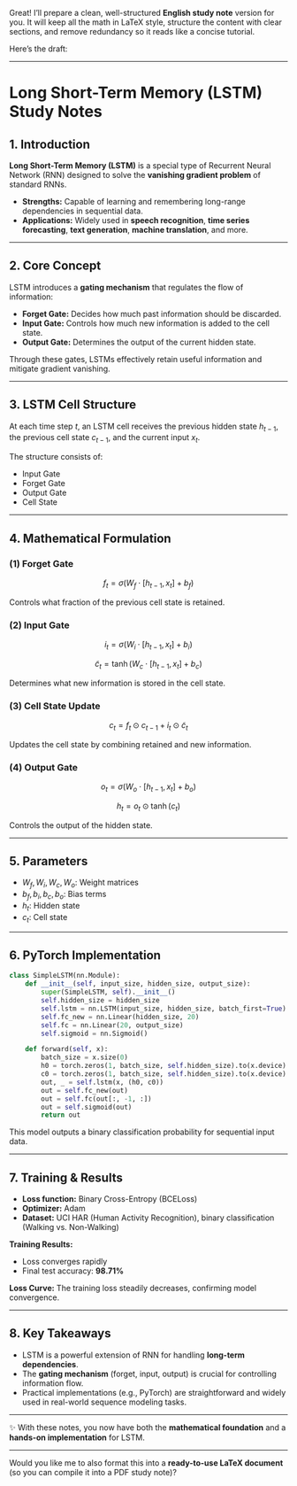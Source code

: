 Great! I’ll prepare a clean, well-structured **English study note** version for you.
It will keep all the math in LaTeX style, structure the content with clear sections, and remove redundancy so it reads like a concise tutorial.

Here’s the draft:

---

# Long Short-Term Memory (LSTM) Study Notes

## 1. Introduction

**Long Short-Term Memory (LSTM)** is a special type of Recurrent Neural Network (RNN) designed to solve the **vanishing gradient problem** of standard RNNs.

* **Strengths:** Capable of learning and remembering long-range dependencies in sequential data.
* **Applications:** Widely used in **speech recognition**, **time series forecasting**, **text generation**, **machine translation**, and more.

---

## 2. Core Concept

LSTM introduces a **gating mechanism** that regulates the flow of information:

* **Forget Gate:** Decides how much past information should be discarded.
* **Input Gate:** Controls how much new information is added to the cell state.
* **Output Gate:** Determines the output of the current hidden state.

Through these gates, LSTMs effectively retain useful information and mitigate gradient vanishing.

---

## 3. LSTM Cell Structure

At each time step $t$, an LSTM cell receives the previous hidden state $h_{t-1}$, the previous cell state $c_{t-1}$, and the current input $x_t$.

The structure consists of:

* Input Gate
* Forget Gate
* Output Gate
* Cell State

---

## 4. Mathematical Formulation

### (1) Forget Gate

$$
f_t = \sigma(W_f \cdot [h_{t-1}, x_t] + b_f)
$$

Controls what fraction of the previous cell state is retained.

### (2) Input Gate

$$
i_t = \sigma(W_i \cdot [h_{t-1}, x_t] + b_i)
$$

$$
\tilde{c}_t = \tanh(W_c \cdot [h_{t-1}, x_t] + b_c)
$$

Determines what new information is stored in the cell state.

### (3) Cell State Update

$$
c_t = f_t \odot c_{t-1} + i_t \odot \tilde{c}_t
$$

Updates the cell state by combining retained and new information.

### (4) Output Gate

$$
o_t = \sigma(W_o \cdot [h_{t-1}, x_t] + b_o)
$$

$$
h_t = o_t \odot \tanh(c_t)
$$

Controls the output of the hidden state.

---

## 5. Parameters

* $W_f, W_i, W_c, W_o$: Weight matrices
* $b_f, b_i, b_c, b_o$: Bias terms
* $h_t$: Hidden state
* $c_t$: Cell state

---

## 6. PyTorch Implementation

```python
class SimpleLSTM(nn.Module):
    def __init__(self, input_size, hidden_size, output_size):
        super(SimpleLSTM, self).__init__()
        self.hidden_size = hidden_size
        self.lstm = nn.LSTM(input_size, hidden_size, batch_first=True)
        self.fc_new = nn.Linear(hidden_size, 20)
        self.fc = nn.Linear(20, output_size)
        self.sigmoid = nn.Sigmoid()

    def forward(self, x):
        batch_size = x.size(0)
        h0 = torch.zeros(1, batch_size, self.hidden_size).to(x.device)
        c0 = torch.zeros(1, batch_size, self.hidden_size).to(x.device)
        out, _ = self.lstm(x, (h0, c0))
        out = self.fc_new(out)
        out = self.fc(out[:, -1, :])
        out = self.sigmoid(out)
        return out
```

This model outputs a binary classification probability for sequential input data.

---

## 7. Training & Results

* **Loss function:** Binary Cross-Entropy (BCELoss)
* **Optimizer:** Adam
* **Dataset:** UCI HAR (Human Activity Recognition), binary classification (Walking vs. Non-Walking)

**Training Results:**

* Loss converges rapidly
* Final test accuracy: **98.71%**

**Loss Curve:**
The training loss steadily decreases, confirming model convergence.

---

## 8. Key Takeaways

* LSTM is a powerful extension of RNN for handling **long-term dependencies**.
* The **gating mechanism** (forget, input, output) is crucial for controlling information flow.
* Practical implementations (e.g., PyTorch) are straightforward and widely used in real-world sequence modeling tasks.

---

✨ With these notes, you now have both the **mathematical foundation** and a **hands-on implementation** for LSTM.

---

Would you like me to also format this into a **ready-to-use LaTeX document** (so you can compile it into a PDF study note)?


